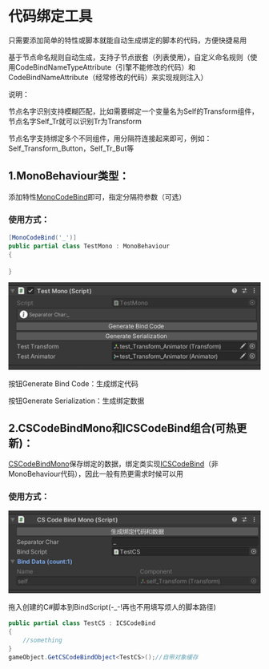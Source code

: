 # 代码绑定工具

只需要添加简单的特性或脚本就能自动生成绑定的脚本的代码，方便快捷易用

基于节点命名规则自动生成，支持子节点嵌套（列表使用），自定义命名规则（使用CodeBindNameTypeAttribute（引擎不能修改的代码）和CodeBindNameAttribute（经常修改的代码）来实现规则注入）

说明：

节点名字识别支持模糊匹配，比如需要绑定一个变量名为Self的Transform组件，节点名字Self_Tr就可以识别Tr为Transform

节点名字支持绑定多个不同组件，用分隔符连接起来即可，例如：Self_Transform_Button，Self_Tr_But等

## 1.MonoBehaviour类型：

添加特性[MonoCodeBind](../Runtime/CSCodeBindAttribute.cs)即可，指定分隔符参数（可选）

### 使用方式：
```csharp
[MonoCodeBind('_')]
public partial class TestMono : MonoBehaviour
{

}
```
![](1.png)

按钮Generate Bind Code：生成绑定代码

按钮Generate Serialization：生成绑定数据

## 2.CSCodeBindMono和ICSCodeBind组合(可热更新)：

[CSCodeBindMono](../Runtime/CSCodeBindMono.cs)保存绑定的数据，绑定类实现[ICSCodeBind](../Runtime/ICSCodeBind.cs)（非MonoBehaviour代码），因此一般有热更需求时候可以用

### 使用方式：
![](2.png)

拖入创建的C#脚本到BindScript(-_-!再也不用填写烦人的脚本路径)

```csharp
public partial class TestCS : ICSCodeBind
{
    //something
}
gameObject.GetCSCodeBindObject<TestCS>();//自带对象缓存
```



